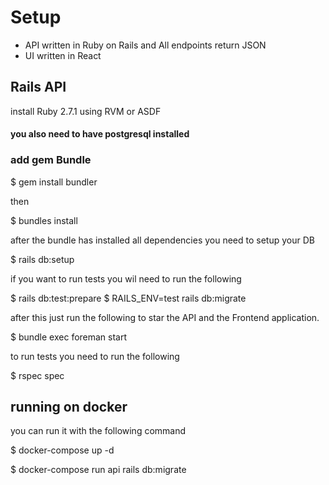 # Setup


- API written in Ruby on Rails and All endpoints return JSON
- UI written in React


## Rails API

install Ruby 2.7.1 using RVM or ASDF

#### you also need to have postgresql installed

### add gem Bundle

$ gem install bundler

then

$ bundles install

after the bundle has installed all dependencies you need to setup your DB

$ rails db:setup

if you want to run tests you wil need to run the following

$ rails db:test:prepare
$ RAILS_ENV=test rails db:migrate

after this just run the following to star the API and the Frontend application.

$ bundle exec foreman start

to run tests you need to run the following

$ rspec spec

## running on docker

you can run it with the following command

$ docker-compose up -d

$ docker-compose run api rails db:migrate
